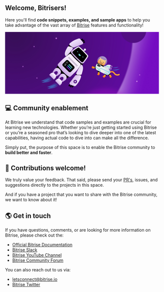 ## Welcome, Bitrisers!

Here you'll find **code snippets, examples, and sample apps** to help you take advantage of the vast array of [Bitrise](https://bitrise.io) features and functionality!

<p align="center" spacing="10">
    <kbd>
        <img src="./profile/BitriseExamples.jpeg"/>
    </kbd>
</p>

## 💻 Community enablement

At Bitrise we understand that code samples and examples are crucial for learning new technologies. Whether you’re just getting started using Bitrise or you’re a seasoned pro that’s looking to dive deeper into one of the latest capabilities, having actual code to dive into can make all the difference.

Simply put, the purpose of this space is to enable the Bitrise community to **build better and faster**.

## 🤝 Contributions welcome!

We truly value your feedback. That said, please send your [PR's](https://docs.github.com/en/pull-requests/collaborating-with-pull-requests/proposing-changes-to-your-work-with-pull-requests/about-pull-requests), issues, and suggestions directly to the projects in this space.

And if you have a project that you want to share with the Bitrise community, we want to know about it! 

## 🌎 Get in touch

If you have questions, comments, or are looking for more information on Bitrise, please check out the:

* [Official Bitrise Documentation](https://devcenter.bitrise.io)
* [Bitrise Slack](https://chat.bitrise.io/)
* [Bitrise YouTube Channel](https://youtube.com/bitriseio)
* [Bitrise Community Forum](https://discuss.bitrise.io/)

You can also reach out to us via:

* [letsconnect@bitrise.io](mailto:letsconnect@bitrise.io)
* [Bitrise Twitter](https://twitter.com/bitrise)
